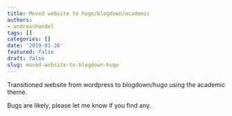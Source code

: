 ```yaml
---
title: Moved website to hugo/blogdown/academic
authors:
- andreashandel
tags: []
categories: []
date: '2019-01-26'
featured: false
draft: false
slug: moved-website-to-blogdown-hugo
---
```


Transitioned website from wordpress to blogdown/hugo using the academic theme.

Bugs are likely, please let me know if you find any.
